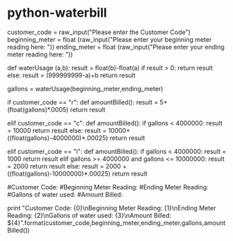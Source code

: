 # python-waterbill
customer_code = raw_input("Please enter the Customer Code")
beginning_meter = float (raw_input("Please enter your beginning meter reading here: "))
ending_meter = float (raw_input("Please enter your ending meter reading here: "))

def waterUsage (a,b):
	result = float(b)-float(a)
	if result > 0:
		return result 
	else:
		result = (999999999-a)+b
		return result 	

gallons = waterUsage(beginning_meter,ending_meter)

if customer_code == "r":
	def amountBilled():
		result = 5+(float(gallons)*.0005)
		return result
		
elif customer_code == "c":
	def amountBilled():
		if gallons < 4000000:
			result = 10000
			return result
		else: 
			result = 10000+((float(gallons)-4000000)*.00025)
			return result

elif customer_code == "i":
	def amountBilled():
		if gallons < 4000000:
			result = 1000
			return result
		elif gallons >= 4000000 and gallons <= 10000000:
			result = 2000
			return result
		else:
			result = 2000 +((float(gallons)-10000000)*.00025)
			return result


#Customer Code:
#Beginning Meter Reading: 
#Ending Meter Reading:
#Gallons of water used:
#Amount Billed: 

print "Customer Code: {0}\nBeginning Meter Reading: {1}\nEnding Meter Reading: {2}\nGallons of water used: {3}\nAmount Billed: ${4}".format(customer_code,beginning_meter,ending_meter,gallons,amountBilled())
